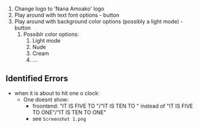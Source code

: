 1. Change logo to 'Nana Amoako' logo
2. Play around with text font options - button
3. Play around with background color options (possibly a light mode) - button
   1. Possiblr color options:
      1. Light mode
      2. Nude
      3. Cream
      4. ...

## Identified Errors
- when it is about to hit one o clock:
  - One doesnt show:   
    - froontend: "IT IS FIVE TO "/"IT IS TEN TO " instead of "IT IS FIVE TO ONE"/"IT IS TEN TO ONE"
    - see `Screenshot 1.png`
